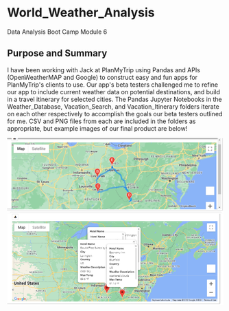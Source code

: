 # World_Weather_Analysis
Data Analysis Boot Camp Module 6


## Purpose and Summary 

I have been working with Jack at PlanMyTrip using Pandas and APIs (OpenWeatherMAP and Google) to construct easy and fun apps for PlanMyTrip's clients to use. Our app's beta testers challenged me to refine our app to include current weather data on potential destinations, and build in a travel itinerary for selected cities. The Pandas Jupyter Notebooks in the Weather_Database, Vacation_Search, and Vacation_Itinerary folders iterate on each other respectively to accomplish the goals our beta testers outlined for me. CSV and PNG files from each are included in the folders as appropriate, but example images of our final product are below!

![](Vacation_Itinerary/WeatherPy_travel_map.png)
![](Vacation_Itinerary/WeatherPy_travel_map_markers.PNG)
